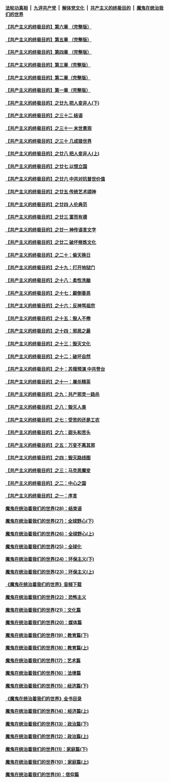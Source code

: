 ####  [法轮功真相](../../../../basic/blob/master/README.md?t=06191102) &nbsp;|&nbsp; [九评共产党](../../../../9ping.md/blob/master/README.md?t=06191102) &nbsp;|&nbsp; [解体党文化](../../../../jtdwh.md/blob/master/README.md?t=06191102)  &nbsp;|&nbsp; [共产主义的终极目的](../../../../gczydzjmd.md/blob/master/README.md?t=06191102) &nbsp;|&nbsp; [魔鬼在统治我们的世界](../../../../mgztzwmdsj.md/blob/master/README.md?t=06191102) 

#### [【共产主义的终极目的】第六章 （完整版）](../pages/nsc422/n11428913.md?t=06191102) 

#### [【共产主义的终极目的】第五章 （完整版）](../pages/nsc422/n11428912.md?t=06191102) 

#### [【共产主义的终极目的】第四章 （完整版）](../pages/nsc422/n11428907.md?t=06191102) 

#### [【共产主义的终极目的】第三章（完整版）](../pages/nsc422/n11428848.md?t=06191102) 

#### [【共产主义的终极目的】第二章（完整版）](../pages/nsc422/n11428831.md?t=06191102) 

#### [【共产主义的终极目的】第一章（完整版）](../pages/nsc422/n11417651.md?t=06191102) 

#### [【共产主义的终极目的】之廿九 把人变非人(下)](../pages/nsc422/n11344140.md?t=06191102) 

#### [【共产主义的终极目的】之三十二 结语](../pages/nsc422/n11360535.md?t=06191102) 

#### [【共产主义的终极目的】之三十一 末世景观](../pages/nsc422/n11351129.md?t=06191102) 

#### [【共产主义的终极目的】之三十 几成狼世界](../pages/nsc422/n11348280.md?t=06191102) 

#### [【共产主义的终极目的】之廿八 把人变非人(上)](../pages/nsc422/n11340492.md?t=06191102) 

#### [【共产主义的终极目的】之廿七 以恨立国](../pages/nsc422/n11336944.md?t=06191102) 

#### [【共产主义的终极目的】之廿六 中共对抗普世价值](../pages/nsc422/n11324785.md?t=06191102) 

#### [【共产主义的终极目的】之廿五 传统艺术颂神](../pages/nsc422/n11296396.md?t=06191102) 

#### [【共产主义的终极目的】之廿四 人伦典范](../pages/nsc422/n11296397.md?t=06191102) 

#### [【共产主义的终极目的】之廿三 富而有德](../pages/nsc422/n11283598.md?t=06191102) 

#### [【共产主义的终极目的】之廿一 神传语言文字](../pages/nsc422/n11263265.md?t=06191102) 

#### [【共产主义的终极目的】之廿二 破坏修炼文化](../pages/nsc422/n11245728.md?t=06191102) 

#### [【共产主义的终极目的】之二十：偷天换日](../pages/nsc422/n11238846.md?t=06191102) 

#### [【共产主义的终极目的】之十九：打开地狱门](../pages/nsc422/n11206376.md?t=06191102) 

#### [【共产主义的终极目的】之十八：柔性洗脑](../pages/nsc422/n11199994.md?t=06191102) 

#### [【共产主义的终极目的】之十七：颠倒善恶](../pages/nsc422/n11179782.md?t=06191102) 

#### [【共产主义的终极目的】之十六：反神骂祖宗](../pages/nsc422/n11166798.md?t=06191102) 

#### [【共产主义的终极目的】之十五：毁人不倦](../pages/nsc422/n11166792.md?t=06191102) 

#### [【共产主义的终极目的】之十四：邪恶之最](../pages/nsc422/n11150249.md?t=06191102) 

#### [【共产主义的终极目的】之十三：毁灭文化](../pages/nsc422/n11135227.md?t=06191102) 

#### [【共产主义的终极目的】之十二：破坏自然](../pages/nsc422/n11135214.md?t=06191102) 

#### [【共产主义的终极目的】之十：苏俄预演 中共登台](../pages/nsc422/n11118424.md?t=06191102) 

#### [【共产主义的终极目的】之十一：屠杀精英](../pages/nsc422/n11118442.md?t=06191102) 

#### [【共产主义的终极目的】之九：共产邪灵一路杀](../pages/nsc422/n11114139.md?t=06191102) 

#### [【共产主义的终极目的】之八：毁灭人类](../pages/nsc422/n11108503.md?t=06191102) 

#### [【共产主义的终极目的】之七：受苦的还是工农](../pages/nsc422/n11101809.md?t=06191102) 

#### [【共产主义的终极目的】之六：甜头和苦头](../pages/nsc422/n11096971.md?t=06191102) 

#### [【共产主义的终极目的】之五：万变不离其邪](../pages/nsc422/n11091285.md?t=06191102) 

#### [【共产主义的终极目的】之四：毁灭路线图](../pages/nsc422/n11086284.md?t=06191102) 

#### [【共产主义的终极目的】之三：马克思魔变](../pages/nsc422/n11061941.md?t=06191102) 

#### [【共产主义的终极目的】之二：中心之国](../pages/nsc422/n11047728.md?t=06191102) 

#### [【共产主义的终极目的】之一：序言](../pages/nsc422/n11086077.md?t=06191102) 

#### [魔鬼在统治着我们的世界(28)：结束语](../pages/nsc422/n10936246.md?t=06191102) 

#### [魔鬼在统治着我们的世界(27)：全球野心(下)](../pages/nsc422/n10928319.md?t=06191102) 

#### [魔鬼在统治着我们的世界(26)：全球野心(上)](../pages/nsc422/n10900318.md?t=06191102) 

#### [魔鬼在统治着我们的世界(25)：全球化](../pages/nsc422/n10788205.md?t=06191102) 

#### [魔鬼在统治着我们的世界(24)：环保主义(下)](../pages/nsc422/n10695307.md?t=06191102) 

#### [魔鬼在统治着我们的世界(23)：环保主义(上)](../pages/nsc422/n10688613.md?t=06191102) 

#### [《魔鬼在统治着我们的世界》音频下载](../pages/nsc422/n10635553.md?t=06191102) 

#### [魔鬼在统治着我们的世界(22)：恐怖主义](../pages/nsc422/n10614727.md?t=06191102) 

#### [魔鬼在统治着我们的世界(21)：文化篇](../pages/nsc422/n10597706.md?t=06191102) 

#### [魔鬼在统治着我们的世界(20)：媒体篇](../pages/nsc422/n10586579.md?t=06191102) 

#### [魔鬼在统治着我们的世界(19)：教育篇(下)](../pages/nsc422/n10564808.md?t=06191102) 

#### [魔鬼在统治着我们的世界(18)：教育篇(上)](../pages/nsc422/n10526970.md?t=06191102) 

#### [魔鬼在统治着我们的世界(17)：艺术篇](../pages/nsc422/n10499093.md?t=06191102) 

#### [魔鬼在统治着我们的世界(16)：法律篇](../pages/nsc422/n10485969.md?t=06191102) 

#### [魔鬼在统治着我们的世界(15)：经济篇(下)](../pages/nsc422/n10469975.md?t=06191102) 

#### [《魔鬼在统治着我们的世界》全书目录](../pages/nsc422/n10464261.md?t=06191102) 

#### [魔鬼在统治着我们的世界(14)：经济篇(上)](../pages/nsc422/n10457370.md?t=06191102) 

#### [魔鬼在统治着我们的世界(13)：政治篇(下)](../pages/nsc422/n10448270.md?t=06191102) 

#### [魔鬼在统治着我们的世界(12)：政治篇(上)](../pages/nsc422/n10444576.md?t=06191102) 

#### [魔鬼在统治着我们的世界(11)：家庭篇(下)](../pages/nsc422/n10440961.md?t=06191102) 

#### [魔鬼在统治着我们的世界(10)：家庭篇(上)](../pages/nsc422/n10435448.md?t=06191102) 

#### [魔鬼在统治着我们的世界(9)：信仰篇](../pages/nsc422/n10432159.md?t=06191102) 

